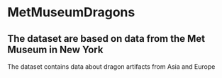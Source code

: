 # MetMuseumDragons
## The dataset are based on data from the Met Museum in New York
The dataset contains data about dragon artifacts from Asia and Europe 
